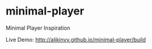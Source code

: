 # minimal-player
Minimal Player Inspiration

Live Demo: http://alikinvv.github.io/minimal-player/build
